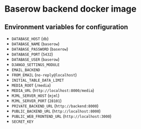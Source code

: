 # Baserow backend docker image

## Environment variables for configuration

- `DATABASE_HOST` (`db`)
- `DATABASE_NAME` (`baserow`)
- `DATABASE_PASSWORD` (`baserow`)
- `DATABASE_PORT` (`5432`)
- `DATABASE_USER` (`baserow`)
- `DJANGO_SETTINGS_MODULE`
- `EMAIL_BACKEND`
- `FROM_EMAIL` (`no-reply@localhost`)
- `INITIAL_TABLE_DATA_LIMIT`
- `MEDIA_ROOT` (`/media`)
- `MEDIA_URL` (`http://localhost:8000/media`)
- `MJML_SERVER_HOST` (`mjml`)
- `MJML_SERVER_PORT` (`28101`)
- `PRIVATE_BACKEND_URL` (`http://backend:8000`)
- `PUBLIC_BACKEND_URL` (`http://localhost:8000`)
- `PUBLIC_WEB_FRONTEND_URL` (`http://localhost:3000`)
- `SECRET_KEY`
